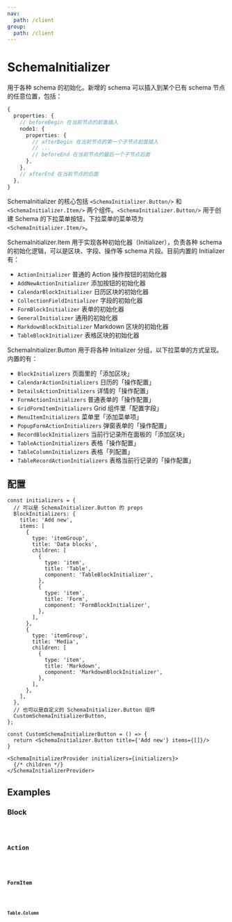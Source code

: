 ```yaml
---
nav:
  path: /client
group:
  path: /client
---
```


# SchemaInitializer

用于各种 schema 的初始化。新增的 schema 可以插入到某个已有 schema 节点的任意位置，包括：

```ts
{
  properties: {
    // beforeBegin 在当前节点的前面插入
    node1: {
      properties: {
        // afterBegin 在当前节点的第一个子节点前面插入
        // ...
        // beforeEnd 在当前节点的最后一个子节点后面
      },
    },
    // afterEnd 在当前节点的后面
  },
}
```

SchemaInitializer 的核心包括 `<SchemaInitializer.Button/>` 和 `<SchemaInitializer.Item/>` 两个组件。`<SchemaInitializer.Button/>` 用于创建 Schema 的下拉菜单按钮，下拉菜单的菜单项为 `<SchemaInitializer.Item/>`。

SchemaInitializer.Item 用于实现各种初始化器（Initializer），负责各种 schema 的初始化逻辑，可以是区块、字段、操作等 schema 片段。目前内置的 Initializer 有：

- `ActionInitializer` 普通的 Action 操作按钮的初始化器
- `AddNewActionInitializer` 添加按钮的初始化器
- `CalendarBlockInitializer` 日历区块的初始化器
- `CollectionFieldInitializer` 字段的初始化器
- `FormBlockInitializer` 表单的初始化器
- `GeneralInitializer` 通用的初始化器
- `MarkdownBlockInitializer` Markdown 区块的初始化器
- `TableBlockInitializer` 表格区块的初始化器

SchemaInitializer.Button 用于将各种 Initializer 分组，以下拉菜单的方式呈现。内置的有：

- `BlockInitializers` 页面里的「添加区块」
- `CalendarActionInitializers` 日历的「操作配置」
- `DetailsActionInitializers` 详情的「操作配置」
- `FormActionInitializers` 普通表单的「操作配置」
- `GridFormItemInitializers` Grid 组件里「配置字段」
- `MenuItemInitializers` 菜单里「添加菜单项」
- `PopupFormActionInitializers` 弹窗表单的「操作配置」
- `RecordBlockInitializers` 当前行记录所在面板的「添加区块」
- `TableActionInitializers` 表格「操作配置」
- `TableColumnInitializers` 表格「列配置」
- `TableRecordActionInitializers` 表格当前行记录的「操作配置」

## 配置

```tsx | pure
const initializers = {
  // 可以是 SchemaInitializer.Button 的 props
  BlockInitializers: {
    title: 'Add new',
    items: [
      {
        type: 'itemGroup',
        title: 'Data blocks',
        children: [
          {
            type: 'item',
            title: 'Table',
            component: 'TableBlockInitializer',
          },
          {
            type: 'item',
            title: 'Form',
            component: 'FormBlockInitializer',
          },
        ],
      },
      {
        type: 'itemGroup',
        title: 'Media',
        children: [
          {
            type: 'item',
            title: 'Markdown',
            component: 'MarkdownBlockInitializer',
          },
        ],
      },
    ],
  },
  // 也可以是自定义的 SchemaInitializer.Button 组件
  CustomSchemaInitializerButton,
};

const CustomSchemaInitializerButton = () => {
  return <SchemaInitializer.Button title={'Add new'} items={[]}/>
}

<SchemaInitializerProvider initializers={initializers}>
  {/* children */}
</SchemaInitializerProvider>
```

## Examples

### Block

<code src="./demos/demo1.tsx" />

### Action

<code src="./demos/demo2.tsx" />

### FormItem

<code src="./demos/demo3.tsx" />

### Table.Column

<code src="./demos/demo4.tsx" />
